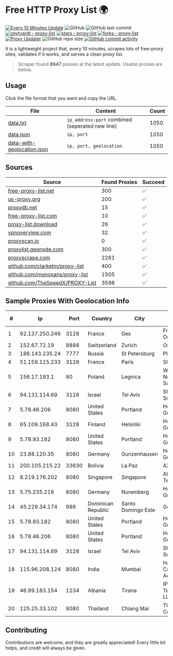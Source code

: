 
# Free HTTP Proxy List 🌍

[![Every 10 Minutes Update](https://github.com/mertguvencli/http-proxy-list/actions/workflows/main.yml/badge.svg?branch=main)](https://github.com/mertguvencli/http-proxy-list/actions/workflows/main.yml)
![GitHub](https://img.shields.io/github/license/mertguvencli/http-proxy-list)
![GitHub last commit](https://img.shields.io/github/last-commit/mertguvencli/http-proxy-list)
[![zevtyardt - proxy-list](https://img.shields.io/static/v1?label=zevtyardt&message=proxy-list&color=blue&logo=github)](https://github.com/zevtyardt/proxy-list "Go to GitHub repo")
[![stars - proxy-list](https://img.shields.io/github/stars/zevtyardt/proxy-list?style=social)](https://github.com/zevtyardt/proxy-list)
[![forks - proxy-list](https://img.shields.io/github/forks/zevtyardt/proxy-list?style=social)](https://github.com/zevtyardt/proxy-list)
[![Proxy Updater](https://github.com/zevtyardt/proxy-list/workflows/Proxy%20Updater/badge.svg)](https://github.com/zevtyardt/proxy-list/actions?query=workflow:"Proxy+Updater")
![GitHub repo size](https://img.shields.io/github/repo-size/zevtyardt/proxy-list)
[![GitHub commit activity](https://img.shields.io/github/commit-activity/m/zevtyardt/proxy-list?logo=commits)](https://github.com/zevtyardt/proxy-list/commits/main)

It is a lightweight project that, every 10 minutes, scrapes lots of free-proxy sites, validates if it works, and serves a clean proxy list.

> Scraper found **8647** proxies at the latest update. Usable proxies are below.

## Usage

Click the file format that you want and copy the URL.

|File|Content|Count|
|----|-------|-----|
|[data.txt](https://raw.githubusercontent.com/mertguvencli/http-proxy-list/main/proxy-list/data.txt)|`ip_address:port` combined (seperated new line)|1050|
|[data.json](https://raw.githubusercontent.com/mertguvencli/http-proxy-list/main/proxy-list/data.json)|`ip, port`|1050|
|[data-with-geolocation.json](https://raw.githubusercontent.com/mertguvencli/http-proxy-list/main/proxy-list/data-with-geolocation.json)|`ip, port, geolocation`|1050|

## Sources

|Source|Found Proxies|Succeed|
|------|-------------|-------|
|[free-proxy-list.net](https://free-proxy-list.net)|300|✅|
|[us-proxy.org](https://www.us-proxy.org)|200|✅|
|[proxydb.net](http://proxydb.net)|15|✅|
|[free-proxy-list.com](https://free-proxy-list.com/?page=&port=&type%5B%5D=http&type%5B%5D=https&up_time=0&search=Search)|10|✅|
|[proxy-list.download](https://www.proxy-list.download/HTTP)|26|✅|
|[vpnoverview.com](https://vpnoverview.com/privacy/anonymous-browsing/free-proxy-servers)|32|✅|
|[proxyscan.io](https://www.proxyscan.io)|0|✅|
|[proxylist.geonode.com](https://proxylist.geonode.com/api/proxy-list?limit=300&page=1&sort_by=lastChecked&sort_type=desc&protocols=http,https)|300|✅|
|[proxyscrape.com](https://api.proxyscrape.com/v2/?request=displayproxies&protocol=http&timeout=10000&country=all&ssl=all&anonymity=all)|2261|✅|
|[github.com/clarketm/proxy-list](https://raw.githubusercontent.com/clarketm/proxy-list/master/proxy-list-raw.txt)|400|✅|
|[github.com/monosans/proxy-list](https://raw.githubusercontent.com/monosans/proxy-list/main/proxies/http.txt)|1505|✅|
|[github.com/TheSpeedX/PROXY-List](https://raw.githubusercontent.com/TheSpeedX/PROXY-List/master/http.txt)|3598|✅|


## Sample Proxies With Geolocation Info

|#|Ip|Port|Country|City|Internet Service Provider|
|-|--|----|-------|----|-------------------------|
|1|92.137.250.246|3128|France|Gex|France Telecom Orange|
|2|152.67.72.19|8888|Switzerland|Zurich|Oracle Corporation|
|3|188.143.235.24|7777|Russia|St Petersburg|PIN DC|
|4|51.159.115.233|3128|France|Paris|SCALEWAY|
|5|156.17.193.1|80|Poland|Legnica|Wroclaw Centre of Networking and Supercomputing|
|6|94.131.114.69|3128|Israel|Tel Aviv|Stark Industries Solutions LTD|
|7|5.78.46.206|8080|United States|Portland|Hetzner Online GmbH|
|8|65.109.168.43|3128|Finland|Helsinki|Hetzner Online GmbH|
|9|5.78.93.182|8080|United States|Portland|Hetzner Online GmbH|
|10|23.88.120.35|8080|Germany|Gunzenhausen|Hetzner Online GmbH|
|11|200.105.215.22|33630|Bolivia|La Paz|AXS Bolivia S. A.|
|12|8.219.176.202|8080|Singapore|Singapore|Alibaba (US) Technology Co., Ltd.|
|13|5.75.235.218|8080|Germany|Nuremberg|Hetzner Online GmbH|
|14|45.229.34.174|999|Dominican Republic|Santo Domingo Este|Gold Data C.A.|
|15|5.78.93.182|8080|United States|Portland|Hetzner Online GmbH|
|16|5.78.46.206|8080|United States|Portland|Hetzner Online GmbH|
|17|94.131.114.69|3128|Israel|Tel Aviv|Stark Industries Solutions LTD|
|18|115.96.208.124|8080|India|Mumbai|Hathway IP over Cable Internet Access|
|19|46.99.183.154|1234|Albania|Tirana|IPKO Telecommunications LLC|
|20|125.25.33.102|8080|Thailand|Chiang Mai|TOT Public Company Limited|



## Contributing

Contributions are welcome, and they are greatly appreciated! Every
little bit helps, and credit will always be given.

